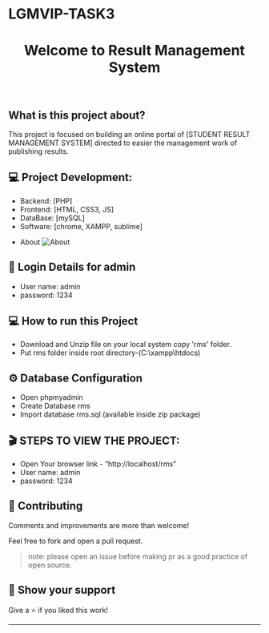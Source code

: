 # LGMVIP-TASK3
<h1 align="center">Welcome to Result Management System</h1>
<br>

<p>
  <a href="https://github.com/Divya-whiteworld16/LGMVIP-TASK3" target="_blank">
    
  </a>
</p>

## What is this project about?

This project is focused on building an online portal of [STUDENT RESULT MANAGEMENT SYSTEM] directed to easier the management work of publishing results.

## :computer: Project Development:
  - Backend: [PHP]
  - Frontend: [HTML, CSS3, JS]
  - DataBase: [mySQL]
  - Software: [chrome, XAMPP, sublime]
  

* About
![About](./screenshoot/aboutus.jpg)


## :lock_with_ink_pen: Login Details for admin 
  - User name: admin
  - password: 1234
  
## :computer: How to run this Project
  - Download and Unzip file on your local system copy 'rms' folder.
  - Put rms folder inside root directory-(C:\xampp\htdocs)
  
## :gear: Database Configuration
  - Open phpmyadmin
  - Create Database rms
  - Import database rms.sql (available inside zip package)
  
## :clapper: STEPS TO VIEW THE PROJECT:
  - Open Your browser link - “http://localhost/rms”
  - User name: admin
  - password: 1234
  
## 🤝 Contributing
Comments and improvements are more than welcome!

Feel free to fork and open a pull request.
>note: please open an issue before making pr as a good practice of open source.

## 🙌 Show your support

Give a ⭐️ if you liked this work!

<hr>
